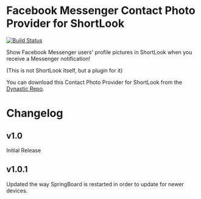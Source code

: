 # Facebook Messenger Contact Photo Provider for ShortLook
[![Build Status](https://travis-ci.org/JeffResc/ShortLook-Messenger.svg?branch=master)](https://travis-ci.org/JeffResc/ShortLook-Messenger)

Show Facebook Messenger users' profile pictures in ShortLook when you receive a Messenger notification!

(This is not ShortLook itself, but a plugin for it)

You can download this Contact Photo Provider for ShortLook from the [Dynastic Repo](https://repo.dynastic.co/package/shortlook-messenger).

# Changelog
## v1.0
Initial Release
## v1.0.1
Updated the way SpringBoard is restarted in order to update for newer devices.

